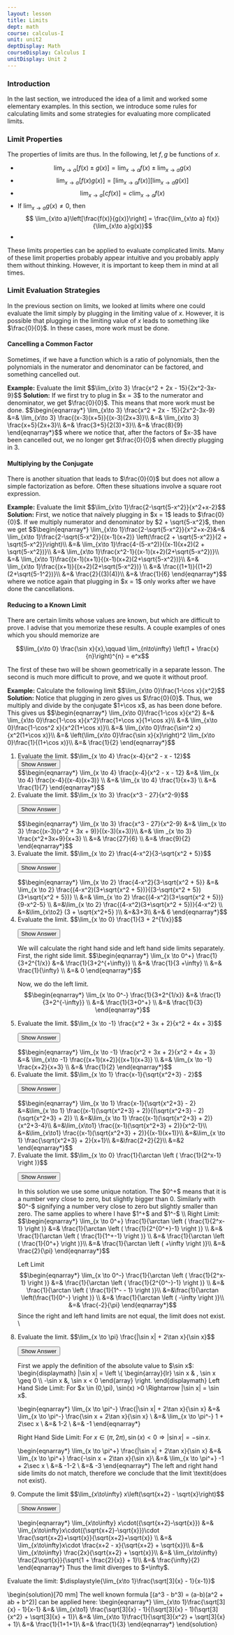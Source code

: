 ```yaml
---
layout: lesson
title: Limits
dept: math
course: calculus-I
unit: unit2
deptDisplay: Math
courseDisplay: Calculus I
unitDisplay: Unit 2
---
```


### Introduction

In the last section, we introduced the idea of a limit and worked some elementary examples. In this section, we introduce some rules for calculating limits and some strategies for evaluating more complicated limits. 

### Limit Properties

The properties of limits are thus. In the following, let $f,g$ be functions of $x$.

* $$\lim_{x\to a} \left[ f(x) \pm g(x)\right] = \lim_{x\to a} f(x) \pm \lim_{x\to a} g(x)$$
* $$\lim_{x\to a} \left[ f(x)g(x)\right] = \left[\lim_{x\to a} f(x)\right]\left[ \lim_{x\to a} g(x)\right]$$
* $$\lim_{x\to a} \left[ cf(x)\right] = c\lim_{x\to a} f(x)$$
* If $\lim_{x\to a} g(x) \not= 0$, then $$ \lim_{x\to a}\left[\frac{f(x)}{g(x)}\right] = \frac{\lim_{x\to a} f(x)}{\lim_{x\to a}g(x)}$$
* 

These limits properties can be applied to evaluate complicated limits. Many of these limit properties probably appear intuitive and you probably apply them without thinking. However, it is important to keep them in mind at all times. 

### Limit Evaluation Strategies

In the previous section on limits, we looked at limits where one could evaluate the limit simply by plugging in the limiting value of $x$. However, it is possible that plugging in the limiting value of $x$ leads to something like $\frac{0}{0}$. In these cases, more work must be done. 

#### Cancelling a Common Factor

Sometimes, if we have a function which is a ratio of polynomials, then the polynomials in the numerator and denominator can be factored, and something cancelled out. 

<div class="example">
<b>Example:</b> Evaluate the limit
  $$\lim_{x\to 3} \frac{x^2 + 2x - 15}{2x^2-3x-9}$$
<b>Solution:</b> If we first try to plug in $x = 3$ to the numerator and denominator, we get $\frac{0}{0}$. This means that more work must be done. 
$$\begin{eqnarray*}
\lim_{x\to 3} \frac{x^2 + 2x - 15}{2x^2-3x-9} &=& \lim_{x\to 3} \frac{(x-3)(x+5)}{(x-3)(2x+3)}\\
  &=& \lim_{x\to 3} \frac{x+5}{2x+3}\\
  &=& \frac{3+5}{2(3)+3}\\
  &=& \frac{8}{9}
  \end{eqnarray*}$$
  where we notice that, after the factors of $x-3$ have been cancelled out, we no longer get $\frac{0}{0}$ when directly plugging in 3. 
</div>

#### Multiplying by the Conjugate

There is another situation that leads to $\frac{0}{0}$ but does not allow a simple factorization as before. Often these situations involve a square root expression.

<div class="example">
<b>Example:</b> Evaluate the limit
  $$\lim_{x\to 1}\frac{2-\sqrt{5-x^2}}{x^2+x-2}$$
<b>Solution:</b>
  First, we notice that naïvely plugging in $x = 1$ leads to $\frac{0}{0}$. If we multiply numerator and denominator by $2 + \sqrt{5-x^2}$, then we get
$$\begin{eqnarray*}
\lim_{x\to 1}\frac{2-\sqrt{5-x^2}}{x^2+x-2}&=& \lim_{x\to 1}\frac{2-\sqrt{5-x^2}}{(x-1)(x+2)} \left(\frac{2 + \sqrt{5-x^2}}{2 + \sqrt{5-x^2}}\right)\\
&=& \lim_{x\to 1}\frac{4-(5-x^2)}{(x-1)(x+2)(2 + \sqrt{5-x^2})}\\
&=& \lim_{x\to 1}\frac{x^2-1}{(x-1)(x+2)(2+\sqrt{5-x^2})}\\
&=& \lim_{x\to 1}\frac{(x-1)(x+1)}{(x-1)(x+2)(2+\sqrt{5-x^2})}\\
&=& \lim_{x\to 1}\frac{(x+1)}{(x+2)(2+\sqrt{5-x^2})} \\
&=& \frac{(1+1)}{(1+2)(2+\sqrt{5-1^2})}\\
&=& \frac{2}{(3)(4)}\\
&=& \frac{1}{6}
\end{eqnarray*}$$
where we notice again that plugging in $x = 1$ only works after we have done the cancellations. 
</div>

#### Reducing to a Known Limit

There are certain limits whose values are known, but which are difficult to prove. I advise that you memorize these results. A couple examples of ones which you should memorize are 

$$\lim_{x\to 0} \frac{\sin x}{x},\qquad \lim_{n\to\infty} \left(1 + \frac{x}{n}\right)^{n} = e^x$$

The first of these two will be shown geometrically in a separate lesson. The second is much more difficult to prove, and we quote it without proof.

<div class="example">
<b>Example:</b> Calculate the following limit
  $$\lim_{x\to 0}\frac{1-\cos x}{x^2}$$
<b>Solution:</b> Notice that plugging in zero gives us $\frac{0}{0}$. Thus, we multiply and divide by the conjugate $1+\cos x$, as has been done before. This gives us
$$\begin{eqnarray*}
\lim_{x\to 0}\frac{1-\cos x}{x^2} &=& \lim_{x\to 0}\frac{1-\cos x}{x^2}\frac{1+\cos x}{1+\cos x}\\
&=& \lim_{x\to 0}\frac{1-\cos^2 x}{x^2(1+\cos x)}\\
&=& \lim_{x\to 0}\frac{\sin^2 x}{x^2(1+\cos x)}\\
&=& \left(\lim_{x\to 0}\frac{\sin x}{x}\right)^2 \lim_{x\to 0}\frac{1}{(1+\cos x)}\\
&=& \frac{1}{2}
\end{eqnarray*}$$
</div>















<ol>
<!--- Exercise 1 --->
<li> <div> Evaluate the limit.   $$\lim_{x \to 4} \frac{x-4}{x^2 - x - 12}$$ </div>
<button onclick="myFunction('answer1')" class="answerButton">Show Answer</button>

<div  id="answer1" class="answer">
$$\begin{eqnarray*}
\lim_{x \to 4} \frac{x-4}{x^2 - x - 12} &=& \lim_{x \to 4} \frac{x-4}{(x-4)(x+3)} \\
&=& \lim_{x \to 4} \frac{1}{x+3} \\
&=& \frac{1}{7}
\end{eqnarray*}$$
</div> </li>


<!--- Exercise 2 --->
<li> <div> Evaluate the limit.  $$\lim_{x \to 3} \frac{x^3 - 27}{x^2-9}$$ </div>

<button onclick="myFunction('answer2')" class="answerButton">Show Answer</button>
<div  id="answer2" class="answer">
$$\begin{eqnarray*}
\lim_{x \to 3} \frac{x^3 - 27}{x^2-9} &=& \lim_{x \to 3} \frac{(x-3)(x^2 + 3x + 9)}{(x-3)(x+3)}\\
&=& \lim _{x \to 3} \frac{x^2+3x+9}{x+3} \\
&=& \frac{27}{6} \\
&=& \frac{9}{2}
\end{eqnarray*}$$
</div> </li>

<!--- Exercise 3 --->
<li> <div> Evaluate the limit.   $$\lim_{x \to 2} \frac{4-x^2}{3-\sqrt{x^2 + 5}}$$ </div>

<button onclick="myFunction('answer3')" class="answerButton">Show Answer</button>
<div  id="answer3" class="answer">
$$\begin{eqnarray*}
\lim_{x \to 2} \frac{4-x^2}{3-\sqrt{x^2 + 5}} &=& \lim_{x \to 2} \frac{(4-x^2)(3+\sqrt{x^2 + 5})}{(3-\sqrt{x^2 + 5})(3+\sqrt{x^2 + 5})} \\
&=& \lim_{x \to 2} \frac{(4-x^2)(3+\sqrt{x^2 + 5})}{9-x^2-5} \\
&=&\lim_{x \to 2} \frac{(4-x^2)(3+\sqrt{x^2 + 5})}{4-x^2}  \\
&=&\lim_{x\to2} (3 + \sqrt{x^2+5} )\\
&=&3+3\\
&=& 6
\end{eqnarray*}$$
</div> </li>


<!--- Exercise 4 --->
<li> <div> Evaluate the limit. $$\lim_{x \to 0} \frac{1}{3 + 2^{1/x}}$$ </div>

<button onclick="myFunction('answer4')" class="answerButton">Show Answer</button>
<div  id="answer4" class="answer">
We will calculate the right hand side and left hand side limits separately. First, the right side limit.
$$\begin{eqnarray*}
\lim_{x \to 0^+} \frac{1}{3+2^{1/x}} &=& \frac{1}{3+2^{+\infty}} \\
&=& \frac{1}{3 +\infty} \\
&=& \frac{1}{\infty} \\
&=& 0
\end{eqnarray*}$$

Now, we do the left limit.
$$\begin{eqnarray*}
\lim_{x \to 0^-} \frac{1}{3+2^{1/x}} &=& \frac{1}{3+2^{-\infty}} \\
&=& \frac{1}{3+0^+} \\
&=& \frac{1}{3}
\end{eqnarray*}$$
</div> </li>

<!--- Exercise 5 --->
<li> <div> Evaluate the limit.  $$\lim_{x \to -1} \frac{x^2 + 3x + 2}{x^2 + 4x + 3}$$ </div>

<button onclick="myFunction('answer5')" class="answerButton">Show Answer</button>
<div  id="answer5" class="answer">
$$\begin{eqnarray*}
\lim_{x \to -1} \frac{x^2 + 3x + 2}{x^2 + 4x + 3} &=& \lim_{x\to -1} \frac{(x+1)(x+2)}{(x+1)(x+3)} \\
&=& \lim_{x \to -1} \frac{x+2}{x+3} \\
&=& \frac{1}{2}
\end{eqnarray*}$$
</div> </li>


<!--- Exercise 6 --->
<li> <div> Evaluate the limit.  $$\lim_{x \to 1} \frac{x-1}{\sqrt{x^2+3} - 2}$$ </div>

<button onclick="myFunction('answer6')" class="answerButton">Show Answer</button>

<div  id="answer6" class="answer">
$$\begin{eqnarray*}
\lim_{x \to 1} \frac{x-1}{\sqrt{x^2+3} - 2} &=&\lim_{x \to 1} \frac{(x-1)(\sqrt{x^2+3} + 2)}{(\sqrt{x^2+3} - 2)(\sqrt{x^2+3} + 2)} \\
&=&\lim_{x \to 1} \frac{(x-1)(\sqrt{x^2+3} + 2)}{x^2+3-4}\\
&=&\lim_{x\to1} \frac{(x-1)(\sqrt{x^2+3} + 2)}{x^2-1}\\
&=&\lim_{x\to1} \frac{(x-1)(\sqrt{x^2+3} + 2)}{(x-1)(x+1)}\\
&=&\lim_{x \to 1} \frac{\sqrt{x^2+3} + 2}{x+1}\\
&=&\frac{2+2}{2}\\
&=&2
\end{eqnarray*}$$
</div> </li>



<!--- Exercise 7 --->
<li> <div> Evaluate the limit.    $$\lim_{x \to 0} \frac{1}{\arctan \left ( \frac{1}{2^x-1} \right )}$$ </div>

<button onclick="myFunction('answer7')" class="answerButton">Show Answer</button>

<div  id="answer7" class="answer">
In this solution we use some unique notation. The $0^+$ means that it is a number very close to zero, but slightly bigger than 0. Similarly with $0^-$ signifying a number very close to zero but slightly smaller than zero. The same applies to where I have $1^+$ and $1^-$ \\
Right Limit:
$$\begin{eqnarray*}
\lim_{x \to 0^+} \frac{1}{\arctan \left ( \frac{1}{2^x-1} \right )} &=& \frac{1}{\arctan \left ( \frac{1}{2^{0^+}-1} \right )} \\
&=&  \frac{1}{\arctan \left ( \frac{1}{1^+-1} \right )} \\
&=&  \frac{1}{\arctan \left ( \frac{1}{0^+} \right )}\\
&=& \frac{1}{\arctan \left ( +\infty \right )}\\
&=& \frac{2}{\pi}
\end{eqnarray*}$$


Left Limit
$$\begin{eqnarray*}
\lim_{x \to 0^-} \frac{1}{\arctan \left ( \frac{1}{2^x-1} \right )} &=& \frac{1}{\arctan \left ( \frac{1}{2^{0^-}-1} \right )} \\
&=& \frac{1}{\arctan \left ( \frac{1}{1^- - 1} \right )}\\
&=&\frac{1}{\arctan \left(\frac{1}{0^-} \right )} \\
&=& \frac{1}{\arctan \left ( -\infty \right )}\\
&=& \frac{-2}{\pi}
\end{eqnarray*}$$
 Since the right and left hand limits are not equal, the limit does not exist. \\

</div> </li>



<!--- Exercise 8 --->
<li> <div> Evaluate the limit. $$\lim_{x \to \pi} \frac{|\sin x| + 2\tan x}{\sin x}$$ </div>

<button onclick="myFunction('answer8')" class="answerButton">Show Answer</button>

<div  id="answer8" class="answer">
First we apply the definition of the absolute value to $\sin x$:
\begin{displaymath}
|\sin x| = \left \{
\begin{array}{lr}
 \sin x & , \sin x \geq 0 \\
 -\sin x &, \sin x < 0
 \end{array}
 \right.
 \end{displaymath}
 Left Hand Side Limit: For $x \in (0,\pi), \sin(x) >0 \Rightarrow |\sin x| = \sin x$.


\begin{eqnarray*}
\lim_{x \to \pi^-} \frac{|\sin x| + 2\tan x}{\sin x} &=& \lim_{x \to \pi^-} \frac{\sin x + 2\tan x}{\sin x} \\
&=& \lim_{x \to \pi^-} 1 + 2\sec x \\
&=& 1-2 \\
&=& -1
\end{eqnarray*}

Right Hand Side Limit: For $x \in (\pi, 2\pi), \sin(x) < 0 \Rightarrow |\sin x| = -\sin x$.

\begin{eqnarray*}
\lim_{x \to \pi^+} \frac{|\sin x| + 2\tan x}{\sin x} &=& \lim_{x \to \pi^+} \frac{-\sin x + 2\tan x}{\sin x}\\
 &=& \lim_{x \to \pi^+} -1 + 2\sec x \\
 &=& -1-2 \\
 &=& -3
\end{eqnarray*}
The left and right hand side limits do not match, therefore we conclude that the limit \textit{does not exist}.

</div> </li>



<!--- Exercise 9 --->
<li> <div> Compute the limit $$\lim_{x\to\infty} x\left(\sqrt{x+2} - \sqrt{x}\right)$$ </div>

<button onclick="myFunction('answer9')" class="answerButton">Show Answer</button>

<div  id="answer9" class="answer">
\begin{eqnarray*}
\lim_{x\to\infty} x\cdot({\sqrt{x+2}-\sqrt{x}}) &=& \lim_{x\to\infty}x\cdot({\sqrt{x+2}-\sqrt{x}})\cdot \frac{\sqrt{x+2}+\sqrt{x}}{\sqrt{x+2}+\sqrt{x}} \\
&=& \lim_{x\to\infty}x\cdot \frac{x+2 - x}{\sqrt{x+2} + \sqrt{x}}\\
&=& \lim_{x\to\infty} \frac{2x}{\sqrt{x+2} + \sqrt{x}}\\
&=& \lim_{x\to\infty} \frac{2\sqrt{x}}{\sqrt{1 + \frac{2}{x}} + 1}\\
&=& \frac{\infty}{2}
\end{eqnarray*}
Thus the limit diverges to $+\infty$.
</div> </li>







</ol>



Evaluate the limit: $\displaystyle{\lim_{x\to 1}\frac{\sqrt[3]{x} - 1}{x-1}}$



\begin{solution}[70 mm]
The well known formula
\[(a^3 - b^3) = (a-b)(a^2 + ab + b^2)\] 
can be applied here:
\begin{eqnarray*}
\lim_{x\to 1}\frac{\sqrt[3]{x} - 1}{x-1} &=& \lim_{x\to1} \frac{\sqrt[3]{x} - 1}{(\sqrt[3]{x} - 1)(\sqrt[3]{x^2} + \sqrt[3]{x} + 1)}\\
&=& \lim_{x\to 1}\frac{1}{\sqrt[3]{x^2} + \sqrt[3]{x} + 1}\\
&=& \frac{1}{1+1+1}\\
&=& \frac{1}{3}
\end{eqnarray*}
\end{solution}







